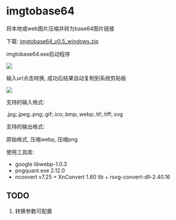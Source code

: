 # imgtobase64

将本地或web图片压缩并转为base64图片链接

下载:
[imgtobase64_v0.5_windows.zip](https://github.com/dyxcloud/imgtobase64/releases/download/0.5/imgtobase64_v0.5_windows.zip)



imgtobase64.exe启动程序

![](http://dyxmarkdown-1258036571.cos.ap-beijing.myqcloud.com/mdimg/d3447cc33e5961aa5fac1c679eaf137ece0debdf.png)

输入url点击转换, 成功后结果自动复制到系统剪贴板

![](http://dyxmarkdown-1258036571.cos.ap-beijing.myqcloud.com/mdimg/947d6c98ffaa98f847c3c4771dcf1c71c30b2ce5.png)



支持的输入格式:

.jpg;.jpeg;.png;.gif;.ico;.bmp;.webp;.tif;.tiff;.svg

支持的输出格式:

原始格式, 压缩webp, 压缩png



使用工具库:
- google libwebp-1.0.3
- pngquant.exe 2.12.0
- nconvert v7.25 + XnConvert 1.80 lib + rsvg-convert-dll-2.40.16



## TODO

1. 转换参数可配置
